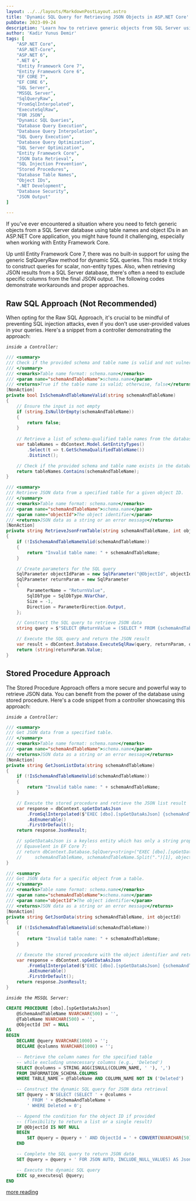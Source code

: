 ```yaml
---
layout: ../../layouts/MarkdownPostLayout.astro
title: 'Dynamic SQL Query for Retrieving JSON Objects in ASP.NET Core'
pubDate: 2023-09-24
description: 'Learn how to retrieve generic objects from SQL Server using table names and object IDs in ASP.NET Core.'
author: 'Kadir Yunus Demir'
tags: [
    "ASP.NET Core",
    "ASP.NET-Core",
    "ASP.NET 6",
    ".NET 6",
    "Entity Framework Core 7",
    "Entity Framework Core 6",
    "EF CORE 7",
    "EF CORE 6",
    "SQL Server",
    "MSSQL Server",
    "SqlQueryRaw",
    "FromSqlInterpolated",
    "ExecuteSqlRaw",
    "FOR JSON",
    "Dynamic SQL Queries",
    "Database Query Execution",
    "Database Query Interpolation",
    "SQL Query Execution",
    "Database Query Optimization",
    "SQL Server Optimization",
    "Entity Framework Core",
    "JSON Data Retrieval",
    "SQL Injection Prevention",
    "Stored Procedures",
    "Database Table Names",
    "Object IDs",
    ".NET Development",
    "Database Security",
    "JSON Output"
]

---
```

If you've ever encountered a situation where you need to fetch generic objects from a SQL Server database using table names and object IDs in an ASP.NET Core application, you might have found it challenging, especially when working with Entity Framework Core.

Up until Entity Framework Core 7, there was no built-in support for using the generic SqlQueryRaw<T> method for dynamic SQL queries. This made it tricky to construct queries for scalar, non-entity types. Also, when retrieving JSON results from a SQL Server database, there's often a need to exclude specific columns from the final JSON output. The following codes demonstrate workarounds and proper approaches.

## Raw SQL Approach (Not Recommended)
When opting for the Raw SQL Approach, it's crucial to be mindful of preventing SQL injection attacks, even if you don't use user-provided values in your queries. Here's a snippet from a controller demonstrating the approach:

*`inside a Controller:`*
```csharp
/// <summary>
/// Check if the provided schema and table name is valid and not vulnerable to SQL injection attack.
/// </summary>
/// <remarks>Table name format: schema.name</remarks>
/// <param name="schemaAndTableName">schema.name</param>
/// <returns>True if the table name is valid; otherwise, false</returns>
[NonAction]
private bool IsSchemaAndTableNameValid(string schemaAndTableName)
{
    // Ensure the input is not empty
    if (string.IsNullOrEmpty(schemaAndTableName))
    {  
        return false; 
    }
    
    // Retrieve a list of schema-qualified table names from the database context
    var tableNames = dbContext.Model.GetEntityTypes()
        .Select(t => t.GetSchemaQualifiedTableName())
        .Distinct();

    // Check if the provided schema and table name exists in the database
    return tableNames.Contains(schemaAndTableName);
}

/// <summary>
/// Retrieve JSON data from a specified table for a given object ID.
/// </summary>
/// <remarks>Table name format: schema.name</remarks>
/// <param name="schemaAndTableName">schema.name</param>
/// <param name="objectId">The object identifier</param>
/// <returns>JSON data as a string or an error message</returns>
[NonAction]
private string RetrieveJsonFromTable(string schemaAndTableName, int objectId)
{
    if (!IsSchemaAndTableNameValid(schemaAndTableName))
    {
        return "Invalid table name: " + schemaAndTableName;
    }

    // Create parameters for the SQL query
    SqlParameter objectIdParam = new SqlParameter("@ObjectId", objectId);
    SqlParameter returnParam = new SqlParameter
    {
        ParameterName = "ReturnValue",
        SqlDbType = SqlDbType.NVarChar,
        Size = -1,
        Direction = ParameterDirection.Output,
    };

    // Construct the SQL query to retrieve JSON data
    string query = $"SELECT @ReturnValue = (SELECT * FROM {schemaAndTableName} WHERE ObjectId = @ObjectId AND Deleted = 0 FOR JSON AUTO, INCLUDE_NULL_VALUES, WITHOUT_ARRAY_WRAPPER);";

    // Execute the SQL query and return the JSON result
    var result = dbContext.Database.ExecuteSqlRaw(query, returnParam, objectIdParam);
    return (string)returnParam.Value;
}
```

## Stored Procedure Approach
The Stored Procedure Approach offers a more secure and powerful way to retrieve JSON data. You can benefit from the power of the database using stored procedure. Here's a code snippet from a controller showcasing this approach:

*`inside a Controller:`*
```csharp
/// <summary>
/// Get JSON data from a specified table.
/// </summary>
/// <remarks>Table name format: schema.name</remarks>
/// <param name="schemaAndTableName">schema.name</param>
/// <returns>JSON data as a string or an error message</returns>
[NonAction]
private string GetJsonListData(string schemaAndTableName)
{
    if (!IsSchemaAndTableNameValid(schemaAndTableName))
    {
        return "Invalid table name: " + schemaAndTableName;
    }

    // Execute the stored procedure and retrieve the JSON list result
    var response = dbContext.spGetDataAsJson
        .FromSqlInterpolated($"EXEC [dbo].[spGetDataAsJson] {schemaAndTableName}, {schemaAndTableName.Split(".")[1]}")
        .AsEnumerable()
        .FirstOrDefault();
    return response.JsonResult;

    // spGetDataAsJson is a keyless entity which has only a string properpty named JsonResult
    // Equavelent in EF Core 7:
    // return dbContext.Database.SqlQuery<string>("EXEC [dbo].[spGetDataAsJson] @SchemaAndTableName, @TableName, @ObjectId", 
    //     schemaAndTableName, schemaAndTableName.Split(".")[1], objectId);
}

/// <summary>
/// Get JSON data for a specific object from a table.
/// </summary>
/// <remarks>Table name format: schema.name</remarks>
/// <param name="schemaAndTableName">schema.name</param>
/// <param name="objectId">The object identifier</param>
/// <returns>JSON data as a string or an error message</returns>
[NonAction]
private string GetJsonData(string schemaAndTableName, int objectId)
{
    if (!IsSchemaAndTableNameValid(schemaAndTableName))
    {
        return "Invalid table name: " + schemaAndTableName;
    }

    // Execute the stored procedure with the object identifier and retrieve the JSON result
    var response = dbContext.spGetDataAsJson
        .FromSqlInterpolated($"EXEC [dbo].[spGetDataAsJson] {schemaAndTableName}, {schemaAndTableName.Split(".")[1]}, {objectId}")
        .AsEnumerable()
        .FirstOrDefault();
    return response.JsonResult;
}
```

*`inside the MSSQL Server:`*
```sql
CREATE PROCEDURE [dbo].[spGetDataAsJson]
    @SchemaAndTableName NVARCHAR(500) = '',
    @TableName NVARCHAR(500) = '',
    @ObjectId INT = NULL
AS
BEGIN
    DECLARE @query NVARCHAR(1000) = '';
    DECLARE @columns NVARCHAR(1000) = '';

    -- Retrieve the column names for the specified table
    -- while excluding unnecessary columns (e.g., 'Deleted')
    SELECT @columns = STRING_AGG(ISNULL(COLUMN_NAME, ' '), ',') 
    FROM INFORMATION_SCHEMA.COLUMNS 
    WHERE TABLE_NAME = @TableName AND COLUMN_NAME NOT IN ('Deleted')

    -- Construct the dynamic SQL query for JSON data retrieval
    SET @query = N'SELECT (SELECT ' + @columns +
        ' FROM ' + @SchemaAndTableName +
        ' WHERE Deleted = 0';

    -- Append the condition for the object ID if provided 
    -- (flexibility to return a list or a single result)
    IF @ObjectId IS NOT NULL
    BEGIN
        SET @query = @query + ' AND ObjectId = ' + CONVERT(NVARCHAR(50), @ObjectId);
    END

    -- Complete the SQL query to return JSON data
    SET @query = @query + ' FOR JSON AUTO, INCLUDE_NULL_VALUES) AS JsonResult';

    -- Execute the dynamic SQL query
    EXEC sp_executesql @query;
END
```

[more reading](https://learn.microsoft.com/en-us/ef/core/querying/sql-queries)